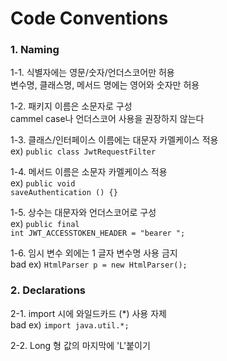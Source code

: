 <h1>Code Conventions</h1>

<h3>1. Naming</h3>

1-1. 식별자에는 영문/숫자/언더스코어만 허용 <br/>
변수명,  클래스명, 메서드 명에는 영어와 숫자만 허용 <br/>

1-2. 패키지 이름은 소문자로 구성 <br/>
cammel case나 언더스코어 사용을 권장하지 않는다 <br/>

1-3. 클래스/인터페이스 이름에는 대문자 카멜케이스 적용 <br/>
ex) <code>public class JwtRequestFilter</code> <br/>

1-4. 메서드 이름은 소문자 카멜케이스 적용 <br/>
ex) <code>public void saveAuthentication () {} </code> <br/>

1-5. 상수는 대문자와 언더스코어로 구성 <br/>
ex) <code>public final int JWT_ACCESSTOKEN_HEADER = "bearer ";</code> <br/>

1-6. 임시 변수 외에는 1 글자 변수명 사용 금지 <br/>
bad ex) <code>HtmlParser p = new HtmlParser();</code> <br/>

<h3>2. Declarations</h3>
2-1. import 시에 와일드카드 (*) 사용 자제 <br/>
bad ex) <code>import java.util.*;</code> <br/>

2-2. Long 형 값의 마지막에 'L'붙이기
